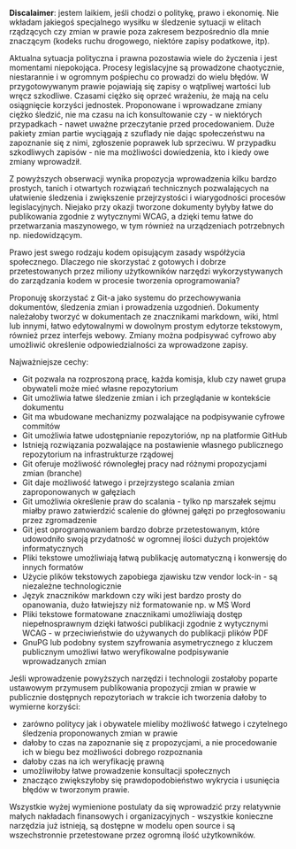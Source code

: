 **Discalaimer**: jestem laikiem, jeśli chodzi o politykę, prawo i ekonomię. Nie wkładam jakiegoś specjalnego wysiłku w śledzenie sytuacji w elitach rządzących czy zmian w prawie poza zakresem bezpośrednio dla mnie znaczącym (kodeks ruchu drogowego, niektóre zapisy podatkowe, itp). 

Aktualna sytuacja polityczna i prawna pozostawia wiele do życzenia i jest momentami niepokojąca. Procesy legislacyjne są prowadzone chaotycznie, niestarannie i w ogromnym pośpiechu co prowadzi do wielu błędów. W przygotowywanym prawie pojawiają się zapisy o wątpliwej wartości lub wręcz szkodliwe. Czasami ciężko się oprzeć wrażeniu, że mają na celu osiągnięcie korzyści jednostek. Proponowane i wprowadzane zmiany ciężko śledzić, nie ma czasu na ich konsultowanie czy - w niektórych przypadkach - nawet uważne przeczytanie przed procedowaniem. Duże pakiety zmian partie wyciągają z szuflady nie dając społeczeństwu na zapoznanie się z nimi, zgłoszenie poprawek lub sprzeciwu. W przypadku szkodliwych zapisów - nie ma możliwości dowiedzenia, kto i kiedy owe zmiany wprowadził. 

Z powyższych obserwacji wynika propozycja wprowadzenia kilku bardzo prostych, tanich i otwartych rozwiązań technicznych pozwalających na ułatwienie śledzenia i zwiększenie przejrzystości i wiarygodności procesów legislacyjnych. Niejako przy okazji tworzone dokumenty byłyby łatwe do publikowania zgodnie z wytycznymi WCAG, a dzięki temu łatwe do przetwarzania maszynowego, w tym również na urządzeniach potrzebnych np. niedowidzącym.

Prawo jest swego rodzaju kodem opisującym zasady współżycia społecznego. Dlaczego nie skorzystać z gotowych i dobrze przetestowanych przez miliony użytkowników narzędzi wykorzystywanych do zarządzania kodem w procesie tworzenia oprogramowania?

Proponuję skorzystać z Git-a jako systemu do przechowywania dokumentów, śledzenia zmian i prowadzenia uzgodnień. Dokumenty należałoby tworzyć w dokumentach ze znacznikami markdown, wiki, html lub innymi, łatwo edytowalnymi w dowolnym prostym edytorze tekstowym, również przez interfejs webowy. Zmiany można podpisywać cyfrowo aby umożliwić określenie odpowiedzialności za wprowadzone zapisy.

Najważniejsze cechy:
- Git pozwala na rozproszoną pracę, każda komisja, klub czy nawet grupa obywateli może mieć własne repozytorium
- Git umożliwia łatwe śledzenie zmian i ich przeglądanie w kontekście dokumentu
- Git ma wbudowane mechanizmy pozwalające na podpisywanie cyfrowe commitów
- Git umożliwia łatwe udostępnianie repozytoriów, np na platformie GitHub
- Istnieją rozwiązania pozwalające na postawienie własnego publicznego repozytorium na infrastrukturze rządowej
- Git oferuje możliwość równoległej pracy nad różnymi propozycjami zmian (branche)
- Git daje możliwość łatwego i przejrzystego scalania zmian zaproponowanych w gałęziach
- Git umożliwia określenie praw do scalania - tylko np marszałek sejmu miałby prawo zatwierdzić scalenie do głównej gałęzi po przegłosowaniu przez zgromadzenie
- Git jest oprogramowaniem bardzo dobrze przetestowanym, które udowodniło swoją przydatność w ogromnej ilości dużych projektów informatycznych
- Pliki tekstowe umożliwiają łatwą publikację automatyczną i konwersję do innych formatów
- Użycie plików tekstowych zapobiega zjawisku tzw vendor lock-in - są niezależne technologicznie
- Język znaczników markdown czy wiki jest bardzo prosty do opanowania, dużo łatwiejszy niż formatowanie np. w MS Word
- Pliki tekstowe formatowane znacznikami umożliwiają dostęp niepełnosprawnym dzięki łatwości publikacji zgodnie z wytycznymi WCAG - w przeciwieństwie do używanych do publikacji plików PDF
- GnuPG lub podobny system szyfrowania asymetrycznego z kluczem publicznym umożliwi łatwo weryfikowalne podpisywanie wprowadzanych zmian

Jeśli wprowadzenie powyższych narzędzi i technologii zostałoby poparte ustawowym przymusem publikowania propozycji zmian w prawie w publicznie dostępnych repozytoriach w trakcie ich tworzenia dałoby to wymierne korzyści:
- zarówno politycy jak i obywatele mieliby możliwość łatwego i czytelnego śledzenia proponowanych zmian w prawie
- dałoby to czas na zapoznanie się z propozycjami, a nie procedowanie ich w biegu bez możliwości dobrego rozpoznania
- dałoby czas na ich weryfikację prawną 
- umożliwiłoby łatwe prowadzenie konsultacji społecznych
- znacząco zwiększyłoby się prawdopodobieństwo wykrycia i usunięcia błędów w tworzonym prawie.

Wszystkie wyżej wymienione postulaty da się wprowadzić przy relatywnie małych nakładach finansowych i organizacyjnych - wszystkie konieczne narzędzia już istnieją, są dostępne w modelu open source i są wszechstronnie przetestowane przez ogromną ilość użytkowników.

